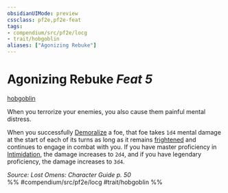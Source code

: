 ```yaml
---
obsidianUIMode: preview
cssclass: pf2e,pf2e-feat
tags:
- compendium/src/pf2e/locg
- trait/hobgoblin
aliases: ["Agonizing Rebuke"]
---
```

# Agonizing Rebuke  *Feat 5*  
[hobgoblin](rules/traits/hobgoblin-locg.md "Hobgoblin Ancestry & Heritage Trait")  


When you terrorize your enemies, you also cause them painful mental distress.

When you successfully [Demoralize](rules/actions/demoralize.md) a foe, that foe takes `1d4` mental damage at the start of each of its turns as long as it remains [frightened](rules/conditions.md#Frightened) and continues to engage in combat with you. If you have master proficiency in [Intimidation](compendium/skills.md#Intimidation), the damage increases to `2d4`, and if you have legendary proficiency, the damage increases to `3d4`.

*Source: Lost Omens: Character Guide p. 50*  
%% #compendium/src/pf2e/locg #trait/hobgoblin %%